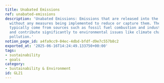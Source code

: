 ```yaml
---
title: Unabated Emissions
ref: unabated-emissions
description: 'Unabated Emissions: Emissions that are released into the atmosphere
  without any measures being implemented to reduce or capture them. These emissions
  typically come from sources such as fossil fuel combustion and industrial processes
  and contribute significantly to environmental issues like climate change and air
  pollution.'
notion_page_id: a4fa9cc9-04ec-4dbd-bfdf-d9e7c557b8c2
exported_at: '2025-06-16T14:24:49.133750+00:00'
tags:
- sustainability
- goals
category:
- Sustainability & Environment
id: GL21
---
```


